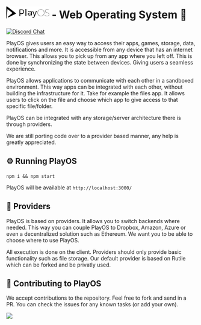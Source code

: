 # ![PlayOS](./screenshots/logo.png) - Web Operating System 🚀

[![Discord Chat](https://img.shields.io/discord/605799122469126157.svg)](https://discord.gg/prWSGrZ)  

PlayOS gives users an easy way to access their apps, games, storage, data, notifications and more. It is accessible from any device that has an internet browser. This allows you to pick up from any app where you left off. This is done by synchronizing the state between devices. Giving users a seamless experience.
 
PlayOS allows applications to communicate with each other in a sandboxed environment. This way apps can be integrated with each other, without building the infrastructure for it. Take for example the files app. It allows users to click on the file and choose which app to give access to that specific file/folder.

PlayOS can be integrated with any storage/server architecture there is through providers.

We are still porting code over to a provider based manner, any help is greatly appreciated.

## ⚙️ Running PlayOS
```npm i && npm start```

PlayOS will be available at `http://localhost:3000/`

## 🔌 Providers

PlayOS is based on providers. It allows you to switch backends where needed. This way you can couple PlayOS to Dropbox, Amazon, Azure or even a decentralized solution such as Ethereum. We want you to be able to choose where to use PlayOS.

All execution is done on the client. Providers should only provide basic functionality such as file storage. Our default provider is based on Rutile which can be forked and be privatly used.

## 📝 Contributing to PlayOS

We accept contributions to the repository. Feel free to fork and send in a PR. You can check the issues for any known tasks (or add your own).

![](./screenshots/window.png)
